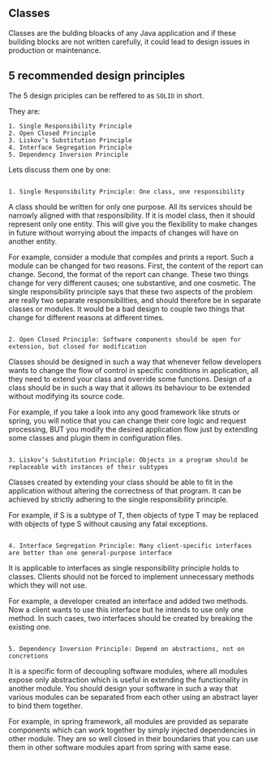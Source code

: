 ## Classes

Classes are the bulding bloacks of any Java application and if these building blocks are not written carefully, it could lead to design issues in production or maintenance. 

## 5 recommended design principles

The 5 design priciples can be reffered to as `SOLID` in short.

They are: 

```
1. Single Responsibility Principle
2. Open Closed Principle
3. Liskov’s Substitution Principle
4. Interface Segregation Principle
5. Dependency Inversion Principle
```

Lets discuss them one by one:

```

1. Single Responsibility Principle: One class, one responsibility

```

A class should be written for only one purpose. All its services should be narrowly aligned with that responsibility. If it is model class, then it should represent only one entity. This will give you the flexibility to make changes in future without worrying about the impacts of changes will have on another entity.

 For example, consider a module that compiles and prints a report. Such a module can be changed for two reasons. First, the content of the report can change. Second, the format of the report can change. These two things change for very different causes; one substantive, and one cosmetic. The single responsibility principle says that these two aspects of the problem are really two separate responsibilities, and should therefore be in separate classes or modules. It would be a bad design to couple two things that change for different reasons at different times.

```

2. Open Closed Principle: Software components should be open for extension, but closed for modification

```

Classes should be designed in such a way that whenever fellow developers wants to change the flow of control in specific conditions in application, all they need to extend your class and override some functions. Design of a class should be in such a way that it allows its behaviour to be extended without modifying its source code.

For example, if you take a look into any good framework like struts or spring, you will notice that you can change their core logic and request processing, BUT you modify the desired application flow just by extending some classes and plugin them in configuration files.

```

3. Liskov’s Substitution Principle: Objects in a program should be replaceable with instances of their subtypes

```

Classes  created by extending your class should be able to fit in the application without altering the correctness of that program. It can be achieved by strictly adhering to the single responsibility principle.

For example, if S is a subtype of T, then objects of type T may be replaced with objects of type S without causing any fatal exceptions.

```

4. Interface Segregation Principle: Many client-specific interfaces are better than one general-purpose interface

```

It is applicable to interfaces as single responsibility principle holds to classes. Clients should not be forced to implement unnecessary methods which they will not use. 

For example, a developer created an interface and added two methods. Now a client wants to use this interface but he intends to use only one method. In such cases, two interfaces should be created by breaking the existing one.

```

5. Dependency Inversion Principle: Depend on abstractions, not on concretions

```

It is a specific form of decoupling software modules, where all modules expose only abstraction which is useful in extending the functionality in another module. You should design your software in such a way that various modules can be separated from each other using an abstract layer to bind them together. 

For example, in spring framework, all modules are provided as separate components which can work together by simply injected dependencies in other module. They are so well closed in their boundaries that you can use them in other software modules apart from spring with same ease.

```